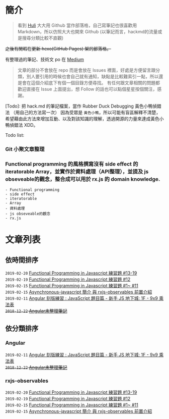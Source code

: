 # 簡介

> 看到 [Huli](https://github.com/aszx87410) 大大用 Github 當作部落格，自己寫筆記也很喜歡用 Markdown，所以仿照大大也開來 Github (以筆記而言，hackmd的流量或是搜尋分類比較不直觀)

<del>之後有閒暇在更新 hexo(GitHub Pages) 架的部落格。</del>

有整理過的筆記、技術文 po 在 [Medium](https://medium.com/@Ashe_Li)

> 文章的部分不會放在 repo 而是會放在 Issues 裡面，好處是方便留言跟分類，別人要引用的時候也會自己就有通知，缺點是比較難索引一點，所以還是會在這個介紹底下有個一個目錄方便尋找。
有任何跟文章相關的問題都歡迎直接在 Issue 上面提出，想 Follow 的話也可以點個星星按個關注，感謝。

[Todo]:
把 hack.md 的筆記檔案，當作 Rubber Duck Debugging 黃色小鴨偵錯法 （用自己的方法寫一次）
因為受眾是 `黃色小鴨`，所以可能有盲區解釋不清楚，希望藉由此方法來增加互動、以及對該知識的理解，透過開源的力量來達成黃色小鴨偵錯法 XDD。

Todo list:
### Git 小聚文章整理
### Functional programming 的風格撰寫沒有 side effect 的 iteratorable Array，並實作於資料處理（API整理），並提及 js obseveable的觀念，整合成可以用於 rx.js 的 domain knowledge.
    - Functional programming 
    - side effect
    - iteratorable
    - Array
    - 資料處理
    - js obseveable的觀念
    - rx.js



# 文章列表

## 依時間排序

`2019-02-20`  [Functional Programming in Javascript 練習題 #13-19](https://github.com/lucifiel0121/blog/issues/6)  
`2019-02-19`  [Functional Programming in Javascript 練習題 #12](https://github.com/lucifiel0121/blog/issues/5)  
`2019-02-15`  [Functional Programming in Javascript 練習題 #1~ #11](https://github.com/lucifiel0121/blog/issues/4)  
`2019-02-15`  [Asynchronous-javascript 簡介 與 rxjs-observables 前置介紹](https://github.com/lucifiel0121/blog/issues/3)  
`2019-02-11`  [Angular 刻版練習 : JavaScript 題目篇 - 新手 JS 地下城: 1F - 9x9 乘法表 ](https://github.com/lucifiel0121/blog/issues/2)  
<del> `2018-12-22`  [Angular未整理筆記](https://github.com/lucifiel0121/blog/issues/1)  </del>

## 依分類排序

### Angular 

`2019-02-11`  [Angular 刻版練習 : JavaScript 題目篇 - 新手 JS 地下城: 1F - 9x9 乘法表 ](https://github.com/lucifiel0121/blog/issues/2)  
<del> `2018-12-22`  [Angular未整理筆記](https://github.com/lucifiel0121/blog/issues/1)   </del>

### rxjs-observables

`2019-02-20`  [Functional Programming in Javascript 練習題 #13-19](https://github.com/lucifiel0121/blog/issues/6)  
`2019-02-19`  [Functional Programming in Javascript 練習題 #12](https://github.com/lucifiel0121/blog/issues/5)  
`2019-02-15`  [Functional Programming in Javascript 練習題 #1~ #11](https://github.com/lucifiel0121/blog/issues/4)  
`2019-02-15`  [Asynchronous-javascript 簡介 與 rxjs-observables 前置介紹](https://github.com/lucifiel0121/blog/issues/3)  
